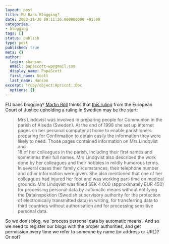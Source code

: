 ```yaml
---
layout: post
title: EU Bans Blogging?
date: 2003-11-30 09:11:26.000000000 +01:00
categories:
- blogging
tags: []
status: publish
type: post
published: true
meta: {}
author:
  login: shanson
  email: papascott-wp@gmail.com
  display_name: PapaScott
  first_name: Scott
  last_name: Hanson
excerpt: !ruby/object:Hpricot::Doc
  options: {}
---
```

<p>EU bans blogging? <a title="Das E-Business Weblog: Das Ende des Bloggens?" href="http://www.roell.net/weblog/archiv/2003/11/27/das_ende_des_bloggens.shtml">Martin Röll</a> thinks that <a title="Curia - CP0396EN" href="http://curia.eu.int/en/actu/communiques/cp03/aff/cp0396en.htm">this ruling</a> from the European Court of Justice upholding a ruling in Swedien may be the start:</p>
<blockquote><p>Mrs Lindqvist was involved in preparing people for Communion in the parish of Alseda (Sweden). At the end of 1998 she set up internet pages on her personal computer at home to enable parishioners preparing for Confirmation to obtain easily the information they were likely to need. Those pages contained information on Mrs Lindqvist and<br />
18 of her colleagues in the parish, including their first names and sometimes their full names. Mrs Lindqvist also described the work done by her colleagues and their hobbies in mildly humorous terms. In several cases their family circumstances, their telephone number and other information were given. She also mentioned that one of her colleagues had injured her foot and was working part-time on medical grounds. Mrs Lindqvist was fined SEK 4 000 (approximately EUR 450) for processing personal data by automatic means without notifying the Datainspektion (Swedish supervisory authority for the protection of electronically transmitted data) in writing, for transferring data to third countries without authorisation and for processing sensitive personal data.</p></blockquote>
<p>So we don't blog, we  'process personal data by automatic means'. And so we need to register our blogs with the proper authorities, and get permission every time we refer to someone by name (or address or URL)? Or not?</p>
